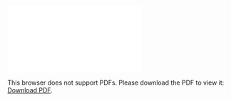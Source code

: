 <object data="images/PDFs/Maxwell_Anderson_Resume_20220221.pdf" type="application/pdf" width="690px" height="1000px">
    <embed src="images/PDFs/Maxwell_Anderson_Resume_20220221.pdf">
        <p>This browser does not support PDFs. Please download the PDF to view it: <a href="images/PDFs/Maxwell_Anderson_Resume_20220221.pdf">Download PDF</a>.</p>
    </embed>
</object>
